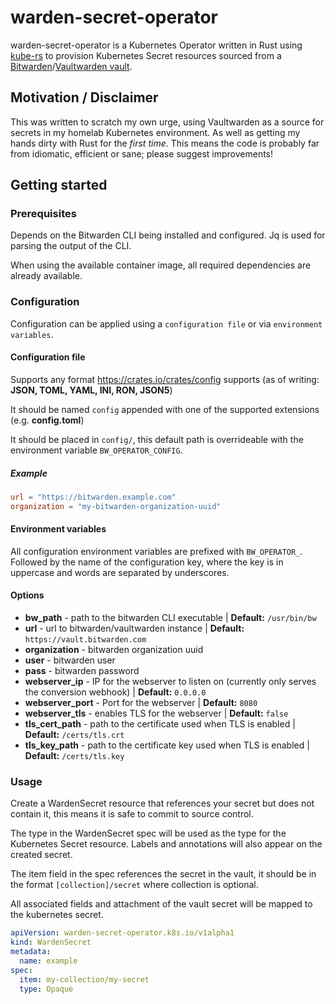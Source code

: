# warden-secret-operator

warden-secret-operator is a Kubernetes Operator written in Rust using [kube-rs](https://kube.rs) to provision Kubernetes Secret resources sourced from a [Bitwarden](https://bitwarden.com)/[Vaultwarden vault](https://github.com/dani-garcia/vaultwarden).

## Motivation / Disclaimer

This was written to scratch my own urge, using Vaultwarden as a source for secrets in my homelab Kubernetes environment.
As well as getting my hands dirty with Rust for the *first time*. 
This means the code is probably far from idiomatic, efficient or sane; please suggest improvements!

## Getting started

### Prerequisites

Depends on the Bitwarden CLI being installed and configured. Jq is used for parsing the output of the CLI.

When using the available container image, all required dependencies are already available.

### Configuration

Configuration can be applied using a `configuration file`  or via `environment variables`.

#### Configuration file

Supports any format https://crates.io/crates/config supports (as of writing: **JSON, TOML, YAML, INI, RON, JSON5**)

It should be named `config` appended with one of the supported extensions (e.g. **config.toml**)

It should be placed in `config/`, this default path is overrideable with the environment variable `BW_OPERATOR_CONFIG`.

##### Example
```toml
url = "https://bitwarden.example.com"
organization = "my-bitwarden-organization-uuid"
```

#### Environment variables

All configuration environment variables are prefixed with `BW_OPERATOR_`. Followed by the name of the configuration key,
where the key is in uppercase and words are separated by underscores.

#### Options

* **bw_path** - path to the bitwarden CLI executable | **Default:** `/usr/bin/bw`
* **url** - url to bitwarden/vaultwarden instance | **Default:** `https://vault.bitwarden.com`
* **organization** - bitwarden organization uuid
* **user** - bitwarden user
* **pass** - bitwarden password
* **webserver_ip** - IP for the webserver to listen on (currently only serves the conversion webhook) | **Default:** `0.0.0.0`
* **webserver_port** - Port for the webserver | **Default:** `8080`
* **webserver_tls** - enables TLS for the webserver | **Default:** `false`
* **tls_cert_path** - path to the certificate used when TLS is enabled | **Default:** `/certs/tls.crt`
* **tls_key_path** - path to the certificate key used when TLS is enabled | **Default:** `/certs/tls.key`

### Usage

Create a WardenSecret resource that references your secret but does not contain it, 
this means it is safe to commit to source control.

The type in the WardenSecret spec will be used as the type for the Kubernetes Secret resource. 
Labels and annotations will also appear on the created secret.

The item field in the spec references the secret in the vault, 
it should be in the format `[collection]/secret` where collection is optional.

All associated fields and attachment of the vault secret will be mapped to the kubernetes secret.

```yaml
apiVersion: warden-secret-operator.k8s.io/v1alpha1
kind: WardenSecret
metadata:
  name: example
spec:
  item: my-collection/my-secret
  type: Opaque
```
